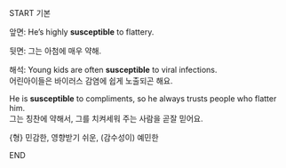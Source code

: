 START
기본

앞면:
He’s highly **susceptible** to flattery.

뒷면:
그는 아첨에 매우 약해.

해석:
Young kids are often **susceptible** to viral infections.  
어린아이들은 바이러스 감염에 쉽게 노출되곤 해요.

He is **susceptible** to compliments, so he always trusts people who flatter him.  
그는 칭찬에 약해서, 그를 치켜세워 주는 사람을 곧잘 믿어요.

{형} 민감한, 영향받기 쉬운, (감수성이) 예민한
<!--ID: 1744280178674-->
END